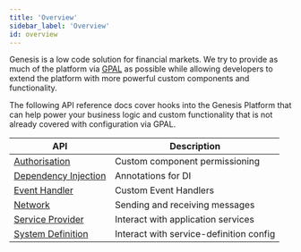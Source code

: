 ```yaml
---
title: 'Overview'
sidebar_label: 'Overview'
id: overview
---
```


Genesis is a low code solution for financial markets. We try to provide as much of the platform via [GPAL](/getting-started/glossary/glossary/#gpal) as possible while allowing developers to extend the platform with more powerful custom components and functionality.

The following API reference docs cover hooks into the Genesis Platform that can help power your business logic and custom functionality that is not already covered with configuration via GPAL.

| API | Description |
| --- | --- |
| [Authorisation](./01_authorisation-api.md) | Custom component permissioning |
| [Dependency Injection](./02_dependency-injection.md) | Annotations for DI |
| [Event Handler](./03_event-handler-api.md) | Custom Event Handlers |
| [Network](./04_network-api.md) | Sending and receiving messages |
| [Service Provider](./05_service-provider-api.md) | Interact with application services |
| [System Definition](./06_system-definition-api.md) | Interact with service-definition config |